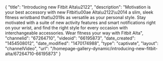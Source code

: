 {
    "title": "Introducing new Fitbit Alta\u2122",
    "description": "Motivation is your best accessory with new Fitbit\u00ae Alta\u2122\u2014 a slim, sleek fitness wristband that\u2019s as versatile as your personal style. Stay motivated with a suite of new activity features and smart notifications right on your wrist, and find the right style for every occasion with interchangeable accessories. Wear fitness your way with Fitbit Alta",
    "channelid": "67264710",
    "videoid": "66195873",
    "date_created": "1454508012",
    "date_modified": "1470174988",
    "type": "captivate",
    "layout": "channelVideo",
    "url": "\/homepage-gallery-dynamic\/introducing-new-fitbit-alta\/67264710-66195873"
}